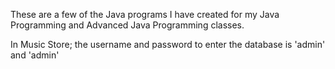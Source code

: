These are a few of the Java programs I have created for my Java Programming and Advanced Java Programming classes.

In Music Store; the username and password to enter the database is 'admin' and 'admin'
